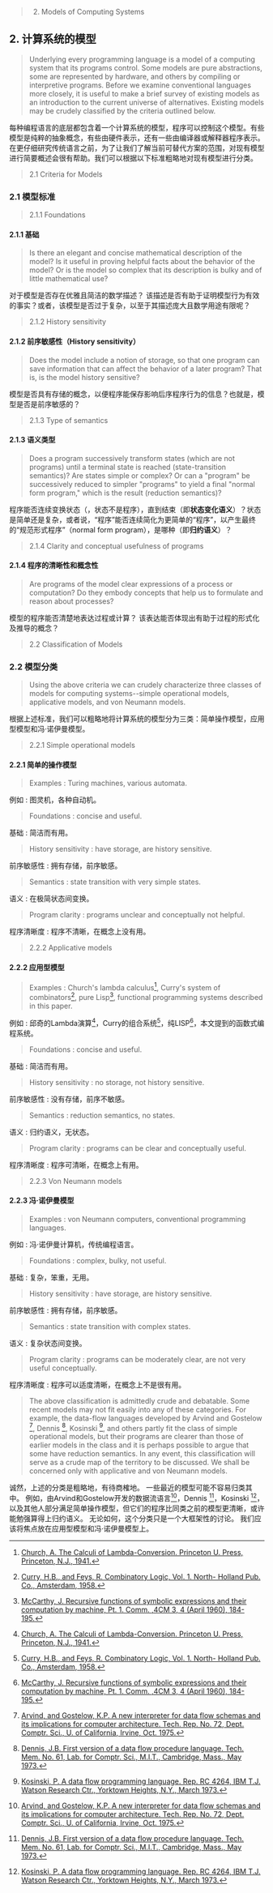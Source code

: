 > 2. Models of Computing Systems

## 2. 计算系统的模型

> Underlying every programming language is a model of a computing system that its programs control. Some models are pure abstractions, some are represented by hardware, and others by compiling or interpretive programs. Before we examine conventional languages more closely, it is useful to make a brief survey of existing models as an introduction to the current universe of alternatives. Existing models may be crudely classified by the criteria outlined below.

每种编程语言的底层都包含着一个计算系统的模型，程序可以控制这个模型。有些模型是纯粹的抽象概念，有些由硬件表示，还有一些由编译器或解释器程序表示。在更仔细研究传统语言之前，为了让我们了解当前可替代方案的范围，对现有模型进行简要概述会很有帮助。我们可以根据以下标准粗略地对现有模型进行分类。

> 2.1 Criteria for Models 

### 2.1 模型标准

> 2.1.1 Foundations

#### 2.1.1 基础

> Is there an elegant and concise mathematical description of the model? Is it useful in proving helpful facts about the behavior of the model? Or is the model so complex that its description is bulky and of little mathematical use? 

对于模型是否存在优雅且简洁的数学描述？ 该描述是否有助于证明模型行为有效的事实？或者，该模型是否过于复杂，以至于其描述庞大且数学用途有限呢？

> 2.1.2 History sensitivity

#### 2.1.2 前序敏感性（History sensitivity）

> Does the model include a notion of storage, so that one program can save information that can affect the behavior of a later program? That is, is the model history sensitive? 

模型是否具有存储的概念，以便程序能保存影响后序程序行为的信息？也就是，模型是否是前序敏感的？

> 2.1.3 Type of semantics

#### 2.1.3 语义类型

> Does a program successively transform states (which are not programs) until a terminal state is reached (state-transition semantics)? Are states simple or complex? Or can a "program" be successively reduced to simpler "programs" to yield a final "normal form program," which is the result (reduction semantics)?

程序能否连续变换状态（，状态不是程序），直到结束（即**状态变化语义**）？状态是简单还是复杂，或者说，“程序”能否连续简化为更简单的“程序”，以产生最终的“规范形式程序”（normal form program），是哪种（即**归约语义**）？

> 2.1.4 Clarity and conceptual usefulness of programs

#### 2.1.4 程序的清晰性和概念性

> Are programs of the model clear expressions of a process or computation? Do they embody concepts that help us to formulate and reason about processes?

模型的程序能否清楚地表达过程或计算？ 该表达能否体现出有助于过程的形式化及推导的概念？


> 2.2 Classification of Models 

### 2.2 模型分类

> Using the above criteria we can crudely characterize three classes of models for computing systems--simple operational models, applicative models, and von Neumann models. 

根据上述标准，我们可以粗略地将计算系统的模型分为三类：简单操作模型，应用型模型和冯·诺伊曼模型。

> 2.2.1 Simple operational models 

#### 2.2.1 简单的操作模型

> Examples
> :	Turing machines, various automata.

例如
:	图灵机，各种自动机。
 
> Foundations
> :	concise and useful.

基础
:	简洁而有用。

> History sensitivity
> :	have storage, are history sensitive.

前序敏感性
:	拥有存储，前序敏感。

> Semantics
> :	state transition with very simple states.

语义
:	在极简状态间变换。

> Program clarity
> :	programs unclear and conceptually not helpful.

程序清晰度
:	程序不清晰，在概念上没有用。


> 2.2.2 Applicative models 

#### 2.2.2 应用型模型

> Examples
> :	Church's lambda calculus[^5], Curry's system of combinators[^6], pure Lisp[^17], functional programming systems described in this paper.

例如
:	邱奇的Lambda演算[^5]，Curry的组合系统[^6]，纯LISP[^17]，本文提到的函数式编程系统。

> Foundations
> :	concise and useful.

基础
:	简洁而有用。

> History sensitivity
> :	no storage, not history sensitive.

前序敏感性
:	没有存储，前序不敏感。

> Semantics
> :	reduction semantics, no states.

语义
:	归约语义，无状态。

> Program clarity
> :	programs can be clear and conceptually useful.

程序清晰度
:	程序可清晰，在概念上有用。

[^5]: [Church, A. The Calculi of Lambda-Conversion. Princeton U. Press, Princeton, N.J., 1941.](https://dl.acm.org/doi/10.5555/1096495)
[^6]: [Curry, H.B., and Feys, R. Combinatory Logic, Vol. 1. North- Holland Pub. Co., Amsterdam, 1958.](http://scholar.google.com/scholar?hl=en&q=Curry%2C+H.B.%2C+and+Feys%2C+R.+Combinatory+Logic%2C+Vol.+1.+North-+Holland+Pub.+Co.%2C+Amsterdam%2C+1958.)
[^17]: [McCarthy, J. Recursive functions of symbolic expressions and their computation by machine, Pt. 1. Comm. ,4CM 3, 4 (April 1960), 184-195.](https://dl.acm.org/doi/10.1145/367177.367199) 

> 2.2.3 Von Neumann models

#### 2.2.3 冯·诺伊曼模型 

> Examples
> :	von Neumann computers, conventional programming languages.

例如
:	冯·诺伊曼计算机，传统编程语言。

> Foundations
> :	complex, bulky, not useful.

基础
:	复杂，笨重，无用。

> History sensitivity
> :	have storage, are history sensitive.

前序敏感性
:	拥有存储，前序敏感。

> Semantics
> :	state transition with complex states.

语义
:	复杂状态间变换。

> Program clarity
> :	programs can be moderately clear, are not very useful conceptually.

程序清晰度
:	程序可以适度清晰，在概念上不是很有用。


> The above classification is admittedly crude and debatable. Some recent models may not fit easily into any of these categories. For example, the data-flow languages developed by Arvind and Gostelow [^1], Dennis [^7], Kosinski [^13], and others partly fit the class of simple operational models, but their programs are clearer than those of earlier models in the class and it is perhaps possible to argue that some have reduction semantics. In any event, this classification will serve as a crude map of the territory to be discussed. We shall be concerned only with applicative and von Neumann models. 

诚然，上述的分类是粗略地，有待商榷地。 一些最近的模型可能不容易归类其中。 例如，由Arvind和Gostelow开发的数据流语言[^1]，Dennis [^7]，Kosinski [^13]，以及其他人部分满足简单操作模型，但它们的程序比同类之前的模型更清晰，或许能勉强算得上归约语义。 无论如何，这个分类只是一个大框架性的讨论。 我们应该将焦点放在应用型模型和冯·诺伊曼模型上。

[^1]:  [Arvind, and Gostelow, K.P. A new interpreter for data flow schemas and its implications for computer architecture. Tech. Rep. No. 72, Dept. Comptr. Sci., U. of California, Irvine, Oct. 1975.](http://scholar.google.com/scholar?hl=en&q=Arvind%2C+and+Gostelow%2C+K.P.+A+new+interpreter+for+data+flow+schemas+and+its+implications+for+computer+architecture.+Tech.+Rep.+No.+72%2C+Dept.+Comptr.+Sci.%2C+U.+of+California%2C+Irvine%2C+Oct.+1975.)
[^7]:  [Dennis, J.B. First version of a data flow procedure language. Tech. Mem. No. 61, Lab. for Comptr. Sci., M.I.T., Cambridge, Mass., May 1973.](http://scholar.google.com/scholar?hl=en&q=Dennis%2C+J.B.+First+version+of+a+data+flow+procedure+language.+Tech.+Mem.+No.+61%2C+Lab.+for+Comptr.+Sci.%2C+M.I.T.%2C+Cambridge%2C+Mass.%2C+May+1973.)
[^13]:  [Kosinski, P. A data flow programming language. Rep. RC 4264, IBM T.J. Watson Research Ctr., Yorktown Heights, N.Y., March 1973.](http://scholar.google.com/scholar?hl=en&q=Kosinski%2C+P.+A+data+flow+programming+language.+Rep.+RC+4264%2C+IBM+T.J.+Watson+Research+Ctr.%2C+Yorktown+Heights%2C+N.Y.%2C+March+1973.)
